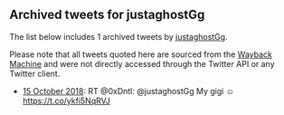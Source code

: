 ## Archived tweets for justaghostGg

The list below includes 1 archived tweets by
[justaghostGg](https://twitter.com/justaghostGg).

Please note that all tweets quoted here are sourced from the
[Wayback Machine](https://web.archive.org) and were not directly accessed through the Twitter API or
any Twitter client.

* [15 October 2018](https://web.archive.org/web/20181015000459/https://twitter.com/justaghostGg/status/1051624944466038784): RT @0xDntl: @justaghostGg My gigi ☺️ https://t.co/ykfi5NqRVJ <!--1051624944466038784-->
